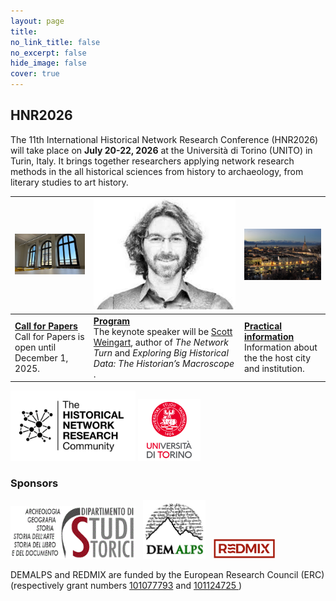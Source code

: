 ```yaml
---
layout: page
title: 
no_link_title: false 
no_excerpt: false 
hide_image: false
cover: true
---
```


## HNR2026

The 11th International Historical Network Research Conference (HNR2026) will take place on **July 20-22, 2026** at the Università di Torino (UNITO) in Turin, Italy. It brings together researchers applying network research methods in the all historical sciences from history to archaeology, from literary studies to art history.

|  <a href="cfp"><img src="img/cfp.jpg" width="300px"></a>     |     <a href="program"><img src="img/scott_weingart.jpg" width="300px"></a>                  |   <a href="practical"><img src="img/universita-di-torino-italia.jpg" width="300px"></a>    | 
| ----------- | ----------------------------------- | -------------------- |
| <a href="cfp">**Call for Papers**</a><br>Call for Papers is open until December 1, 2025.  | <a href="program">**Program**</a><br>The keynote speaker will be <a href="https://scottbot.github.io/">Scott Weingart</a>, author of *The Network Turn* and *Exploring Big Historical Data: The Historian’s Macroscope* . | <a href="practical">**Practical information**</a><br>Information about the the host city and institution. | 


<img src="img/hnr_logo_vector.png" width="200">  <img src="img/logo_unito.png" width="100">  

### Sponsors

<img src="img/logo_unito_storia.gif" width="200">&nbsp;&nbsp;&nbsp;<img src="img/logo_demalps.jpg" width="100">&nbsp;&nbsp;&nbsp;<img src="img/logo_redmix.png" width="100">   


DEMALPS and REDMIX are funded by the European Research Council (ERC)  (respectively grant numbers <a href="https://cordis.europa.eu/project/id/101077793">101077793</a> and  <a href="https://cordis.europa.eu/project/id/101124725 ">101124725 </a>)
